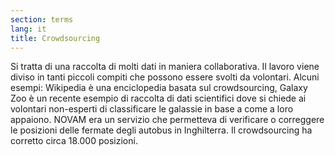 ```yaml
---
section: terms
lang: it
title: Crowdsourcing
---
```


Si tratta di una raccolta di molti dati in maniera collaborativa. Il lavoro viene diviso in tanti piccoli compiti che possono essere svolti da volontari. Alcuni esempi: Wikipedia è una enciclopedia basata sul crowdsourcing, Galaxy Zoo è un recente esempio di raccolta di dati scientifici dove si chiede ai volontari non-esperti di classificare le galassie in base a come a loro appaiono. NOVAM era un servizio che permetteva di verificare o correggere le posizioni delle fermate degli autobus in Inghilterra. Il crowdsourcing ha corretto circa 18.000 posizioni.
